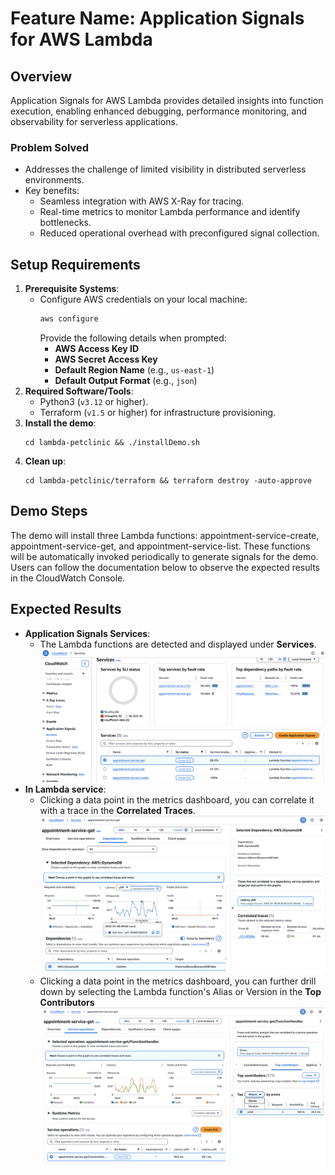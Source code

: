 # Feature Name: Application Signals for AWS Lambda

## Overview
Application Signals for AWS Lambda provides detailed insights into function execution, enabling enhanced debugging, performance monitoring, and observability for serverless applications.

### Problem Solved
- Addresses the challenge of limited visibility in distributed serverless environments.
- Key benefits:
   - Seamless integration with AWS X-Ray for tracing.
   - Real-time metrics to monitor Lambda performance and identify bottlenecks.
   - Reduced operational overhead with preconfigured signal collection.

## Setup Requirements
1. **Prerequisite Systems**:
   - Configure AWS credentials on your local machine:
     ```bash
     aws configure
     ```
     Provide the following details when prompted:
      - **AWS Access Key ID**
      - **AWS Secret Access Key**
      - **Default Region Name** (e.g., `us-east-1`)
      - **Default Output Format** (e.g., `json`)
2. **Required Software/Tools**:
   - Python3 (`v3.12` or higher).
   - Terraform (`v1.5` or higher) for infrastructure provisioning.
3. **Install the demo**:
   ```
   cd lambda-petclinic && ./installDemo.sh
   ```
4. **Clean up**:
   ```
   cd lambda-petclinic/terraform && terraform destroy -auto-approve
   ```


## Demo Steps
The demo will install three Lambda functions: appointment-service-create, appointment-service-get, and appointment-service-list. These functions will be automatically invoked periodically to generate signals for the demo. Users can follow the documentation below to observe the expected results in the CloudWatch Console.

## Expected Results
- **Application Signals Services**: 
  - The Lambda functions are detected and displayed under __Services__.
  ![](./imgs/lambda_0.png)
- **In Lambda service**:
    - Clicking a data point in the metrics dashboard, you can correlate it with a trace in the __Correlated Traces__.
      ![](./imgs/lambda_2.png)
    - Clicking a data point in the metrics dashboard, you can further drill down by selecting the Lambda function's Alias or 
      Version in the __Top Contributors__
      ![](./imgs/lambda_1.png)

